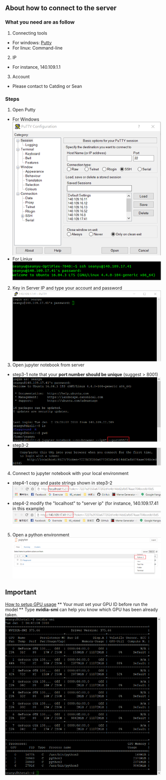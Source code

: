 ## About how to connect to the server

### What you need are as follow
1. Connecting tools
  * For windows: [Putty](http://www.putty.org/)
  * For linux: Command-line
2. IP
  * For instance, 140.109.1.1
3. Account
  * Please contact to Catding or Sean
  
### Steps
1. Open Putty
* For Windows
![Step1_for_Win](/Source_files/connect_to_server_step1_win.png)
* For Liniux
![Step1_for_Linux](/Source_files/connect_to_server_step1_linux.png)

2. Key in Server IP and type your account and password
![Step2](/Source_files/connect_to_server_step2.png)
3. Open jupyter notebook from server
* step3-1
note that your **port number should be unique** (suggest > 8001)
![Step3_1](/Source_files/connect_to_server_step3_1.png)
* step3-2
![Step3_2](/Source_files/connect_to_server_step3_2.png)

4. Connect to jupyter notebook with your local environment
* step4-1
copy and paste strings shown in step3-2
![Step4_1](/Source_files/connect_to_server_step4_1.png)
* step4-2
modify the "localhost" to "server ip" (for instance, 140.109.17.41 in this example)
![Step4_2](/Source_files/connect_to_server_step4_2.png)

5. Open a python environment
![Step5](/Source_files/connect_to_server_step5.png)

## Important
[How to setup GPU usage](https://github.com/vashineyu/slides_and_others/blob/master/tutorial/gpu_usage.pdf)
** Your must set your GPU ID before run the model **
Type **nvidia-smi** can help you know which GPU has been already taken.
![nvidia-smi](/Source_files/connect_to_server_step6.png)
